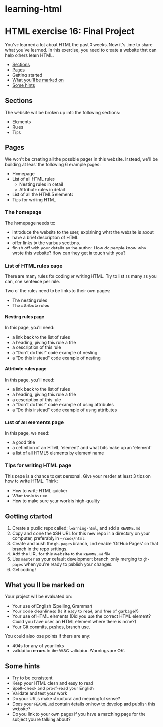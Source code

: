 # learning-html
# HTML exercise 16: Final Project

You've learned a lot about HTML the past 3 weeks. Now it's time to share what you've learned. In this exercise, you need to create a website that can help others learn HTML.

- [Sections](#sections)
- [Pages](#pages)
- [Getting started](#getting-started)
- [What you'll be marked on](#what-youll-be-marked-on)
- [Some hints](#some-hints)

## Sections

The website will be broken up into the following sections:

- Elements
- Rules
- Tips

## Pages

We won't be creating all the possible pages in this website. Instead, we'll be building at least the following 6 example pages:

- Homepage
- List of all HTML rules
  - Nesting rules in detail
  - Attribute rules in detail
- List of all the HTML5 elements
- Tips for writing HTML

### The homepage

The homepage needs to:

- introduce the website to the user, explaining what the website is about
- have a brief description of HTML
- offer links to the various sections.
- finish off with your details as the author. How do people know who wrote this website? How can they get in touch with you?

### List of HTML rules page

There are many rules for coding or writing HTML. Try to list as many as you can, one sentence per rule.

Two of the rules need to be links to their own pages:

- The nesting rules
- The attribute rules

#### Nesting rules page

In this page, you'll need:

- a link back to the list of rules
- a heading, giving this rule a title
- a description of this rule
- a "Don't do this!" code example of nesting
- a "Do this instead" code example of nesting

#### Attribute rules page

In this page, you'll need:

- a link back to the list of rules
- a heading, giving this rule a title
- a description of this rule
- a "Don't do this!" code example of using attributes
- a "Do this instead" code example of using attributes

### List of all elements page

In this page, we need:

- a good title
- a definition of an HTML 'element' and what bits make up an 'element'
- a list of all HTML5 elements by element name

### Tips for writing HTML page

This page is a chance to get personal. Give your reader at least 3 tips on how to write HTML. Think:

- How to write HTML quicker
- What tools to use
- How to make sure your work is high-quality

## Getting started

1. Create a public repo called: `learning-html`, and add a `README.md`
1. Copy and clone the SSH URL for this new repo in a directory on your computer, preferably in `~/code/html`.
1. Create and push the `gh-pages` branch, and enable 'GitHub Pages' on that branch in the repo settings.
1. Add the URL for this website to the `README.md` file
1. Use `master` as your default development branch, only merging to `gh-pages` when you're ready to publish your changes.
1. Get coding!

## What you'll be marked on

Your project will be evaluated on:

- Your use of English (Spelling, Grammar)
- Your code cleanliness (Is it easy to read, and free of garbage?)
- Your use of HTML elements (Did you use the correct HTML element? Could you have used an HTML element where there is none?)
- Your Git commits, pushes, branch use.

You could also lose points if there are any:

- 404s for any of your links
- validation **errors** in the W3C validator. Warnings are OK.

## Some hints

- Try to be consistent
- Keep your HTML clean and easy to read
- Spell-check and proof-read your English
- Validate and test your work
- Do your URLs make structural and meaningful sense?
- Does your `README.md` contain details on how to develop and publish this website?
- Do you link to your own pages if you have a matching page for the subject you're talking about?
